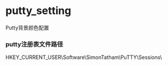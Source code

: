 
# putty_setting
Putty背景颜色配置

### putty注册表文件路径
HKEY_CURRENT_USER\Software\SimonTatham\PuTTY\Sessions\

